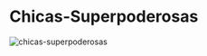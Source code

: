 # Chicas-Superpoderosas
![chicas-superpoderosas](https://user-images.githubusercontent.com/107277624/218237190-d9b4ba49-71ae-419f-9597-afbb1be12dab.jpg)

